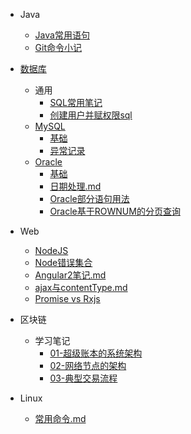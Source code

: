 - Java
    - [Java常用语句](Java/Java常用语句.md)
    - [Git命令小记](Java/Git命令小记.md)
- [数据库](SQL/README.md)
    - 通用
        - [SQL常用笔记](SQL/SQL常用笔记.md)
        - [创建用户并赋权限sql](SQL/创建用户并赋权限sql.md)
    - [MySQL](SQL/MySQL/README.md)
        - [基础](SQL/MySQL/基础.md)
        - [异常记录](SQL/MySQL/异常记录.md)
    - [Oracle](SQL/Oracle/README.md)
        - [基础](SQL/Oracle/基础.md)
        - [日期处理.md](SQL/Oracle/日期.md)
        - [Oracle部分语句用法](SQL/Oracle/Oracle部分语句用法.md)
        - [Oracle基于ROWNUM的分页查询](SQL/Oracle/Oracle基于ROWNUM的分页查询.md)
- Web
    - [NodeJS](Web/NodeJS.md)
    - [Node错误集合](Web/Node错误集合.md)
    - [Angular2笔记.md](Web/Angular2笔记.md)
    - [ajax与contentType.md](Web/ajax与contentType.md)
    - [Promise vs Rxjs](Web/Promise%20vs%20Rxjs.md)
- 区块链
    - 学习笔记
        - [01-超级账本的系统架构](Blockchain/Hyperledger-Fabric-biji/学习笔记01-超级账本的系统架构.md)
        - [02-网络节点的架构](Blockchain/Hyperledger-Fabric-biji/学习笔记02-网络节点的架构.md)
        - [03-典型交易流程](Blockchain/Hyperledger-Fabric-biji/学习笔记03-典型交易流程.md)

- Linux
    - [常用命令.md](Linux/常用命令.md)